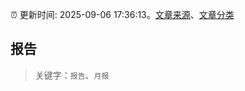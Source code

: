 :alarm_clock: 更新时间: 2025-09-06 17:36:13。[文章来源](/README.md)、[文章分类](/TAGS.md)

## 报告


> 关键字：`报告`、`月报`



